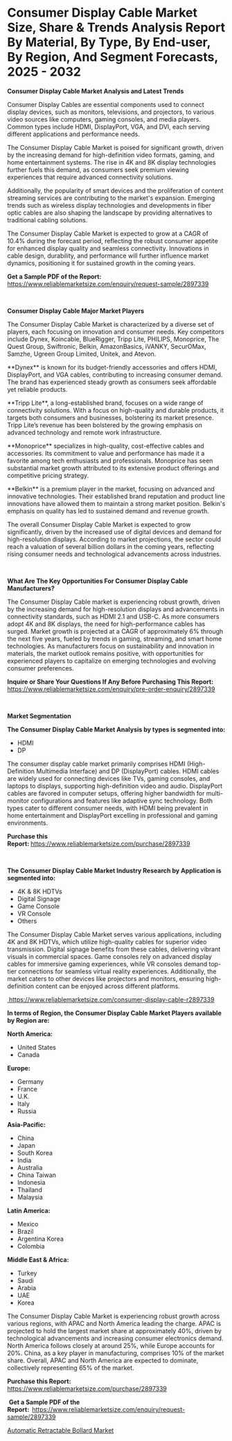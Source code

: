 <p><h1>Consumer Display Cable Market Size, Share & Trends Analysis Report By Material, By Type, By End-user, By Region, And Segment Forecasts, 2025 - 2032</h1></p><p><strong>Consumer Display Cable Market Analysis and Latest Trends</strong></p>
<p><p>Consumer Display Cables are essential components used to connect display devices, such as monitors, televisions, and projectors, to various video sources like computers, gaming consoles, and media players. Common types include HDMI, DisplayPort, VGA, and DVI, each serving different applications and performance needs.</p><p>The Consumer Display Cable Market is poised for significant growth, driven by the increasing demand for high-definition video formats, gaming, and home entertainment systems. The rise in 4K and 8K display technologies further fuels this demand, as consumers seek premium viewing experiences that require advanced connectivity solutions.</p><p>Additionally, the popularity of smart devices and the proliferation of content streaming services are contributing to the market's expansion. Emerging trends such as wireless display technologies and developments in fiber optic cables are also shaping the landscape by providing alternatives to traditional cabling solutions.</p><p>The Consumer Display Cable Market is expected to grow at a CAGR of 10.4% during the forecast period, reflecting the robust consumer appetite for enhanced display quality and seamless connectivity. Innovations in cable design, durability, and performance will further influence market dynamics, positioning it for sustained growth in the coming years.</p></p>
<p><strong>Get a Sample PDF of the Report:&nbsp;</strong> <a href="https://www.reliablemarketsize.com/enquiry/request-sample/2897339?utm_campaign=2041&utm_medium=2&utm_source=Github&utm_content=ia&utm_term=15032025&utm_id=consumer-display-cable">https://www.reliablemarketsize.com/enquiry/request-sample/2897339</a></p>
<p>&nbsp;</p>
<p><strong>Consumer Display Cable Major Market Players</strong></p>
<p><p>The Consumer Display Cable Market is characterized by a diverse set of players, each focusing on innovation and consumer needs. Key competitors include Dynex, Koincable, BlueRigger, Tripp Lite, PHILIPS, Monoprice, The Quest Group, Swiftronic, Belkin, AmazonBasics, iVANKY, SecurOMax, Samzhe, Ugreen Group Limited, Unitek, and Atevon.</p><p>**Dynex** is known for its budget-friendly accessories and offers HDMI, DisplayPort, and VGA cables, contributing to increasing consumer demand. The brand has experienced steady growth as consumers seek affordable yet reliable products.</p><p>**Tripp Lite**, a long-established brand, focuses on a wide range of connectivity solutions. With a focus on high-quality and durable products, it targets both consumers and businesses, bolstering its market presence. Tripp Lite’s revenue has been bolstered by the growing emphasis on advanced technology and remote work infrastructure.</p><p>**Monoprice** specializes in high-quality, cost-effective cables and accessories. Its commitment to value and performance has made it a favorite among tech enthusiasts and professionals. Monoprice has seen substantial market growth attributed to its extensive product offerings and competitive pricing strategy.</p><p>**Belkin** is a premium player in the market, focusing on advanced and innovative technologies. Their established brand reputation and product line innovations have allowed them to maintain a strong market position. Belkin's emphasis on quality has led to sustained demand and revenue growth.</p><p>The overall Consumer Display Cable Market is expected to grow significantly, driven by the increased use of digital devices and demand for high-resolution displays. According to market projections, the sector could reach a valuation of several billion dollars in the coming years, reflecting rising consumer needs and technological advancements across industries.</p></p>
<p>&nbsp;</p>
<p><strong>What Are The Key Opportunities For Consumer Display Cable Manufacturers?</strong></p>
<p><p>The Consumer Display Cable market is experiencing robust growth, driven by the increasing demand for high-resolution displays and advancements in connectivity standards, such as HDMI 2.1 and USB-C. As more consumers adopt 4K and 8K displays, the need for high-performance cables has surged. Market growth is projected at a CAGR of approximately 6% through the next five years, fueled by trends in gaming, streaming, and smart home technologies. As manufacturers focus on sustainability and innovation in materials, the market outlook remains positive, with opportunities for experienced players to capitalize on emerging technologies and evolving consumer preferences.</p></p>
<p><strong>Inquire or Share Your Questions If Any Before Purchasing This Report:</strong> <a href="https://www.reliablemarketsize.com/enquiry/pre-order-enquiry/2897339?utm_campaign=2041&utm_medium=2&utm_source=Github&utm_content=ia&utm_term=15032025&utm_id=consumer-display-cable">https://www.reliablemarketsize.com/enquiry/pre-order-enquiry/2897339</a></p>
<p>&nbsp;</p>
<p><strong>Market Segmentation</strong></p>
<p><strong>The Consumer Display Cable Market Analysis by types is segmented into:</strong></p>
<p><ul><li>HDMI</li><li>DP</li></ul></p>
<p><p>The consumer display cable market primarily comprises HDMI (High-Definition Multimedia Interface) and DP (DisplayPort) cables. HDMI cables are widely used for connecting devices like TVs, gaming consoles, and laptops to displays, supporting high-definition video and audio. DisplayPort cables are favored in computer setups, offering higher bandwidth for multi-monitor configurations and features like adaptive sync technology. Both types cater to different consumer needs, with HDMI being prevalent in home entertainment and DisplayPort excelling in professional and gaming environments.</p></p>
<p><strong>Purchase this Report:&nbsp;</strong><a href="https://www.reliablemarketsize.com/purchase/2897339?utm_campaign=2041&utm_medium=2&utm_source=Github&utm_content=ia&utm_term=15032025&utm_id=consumer-display-cable">https://www.reliablemarketsize.com/purchase/2897339</a></p>
<p>&nbsp;</p>
<p><strong>The Consumer Display Cable Market Industry Research by Application is segmented into:</strong></p>
<p><ul><li>4K & 8K HDTVs</li><li>Digital Signage</li><li>Game Console</li><li>VR Console</li><li>Others</li></ul></p>
<p><p>The Consumer Display Cable Market serves various applications, including 4K and 8K HDTVs, which utilize high-quality cables for superior video transmission. Digital signage benefits from these cables, delivering vibrant visuals in commercial spaces. Game consoles rely on advanced display cables for immersive gaming experiences, while VR consoles demand top-tier connections for seamless virtual reality experiences. Additionally, the market caters to other devices like projectors and monitors, ensuring high-definition content can be enjoyed across different platforms.</p></p>
<p><a href="https://www.reliablemarketsize.com/consumer-display-cable-r2897339?utm_campaign=2041&utm_medium=2&utm_source=Github&utm_content=ia&utm_term=15032025&utm_id=consumer-display-cable">&nbsp;https://www.reliablemarketsize.com/consumer-display-cable-r2897339</a></p>
<p><strong>In terms of Region, the Consumer Display Cable Market Players available by Region are:</strong></p>
<p>
    <p> <strong> North America: </strong>
        <ul>
            <li>United States</li>
            <li>Canada</li>
        </ul>
        </p> 
    <p> <strong> Europe: </strong>
        <ul>
            <li>Germany</li>
            <li>France</li>
            <li>U.K.</li>
            <li>Italy</li>
            <li>Russia</li>
        </ul>
        </p> 
    <p> <strong> Asia-Pacific: </strong>
        <ul>
            <li>China</li>
            <li>Japan</li>
            <li>South Korea</li>
            <li>India</li>
            <li>Australia</li>
            <li>China Taiwan</li>
            <li>Indonesia</li>
            <li>Thailand</li>
            <li>Malaysia</li>
        </ul>
        </p> 
    <p> <strong> Latin America: </strong>
        <ul>
            <li>Mexico</li>
            <li>Brazil</li>
            <li>Argentina Korea</li>
            <li>Colombia</li>
        </ul>
        </p> 
    <p> <strong> Middle East & Africa: </strong>
        <ul>
            <li>Turkey</li>
            <li>Saudi</li>
            <li>Arabia</li>
            <li>UAE</li>
            <li>Korea</li>
        </ul>
    </p>
    </p>
<p><p>The Consumer Display Cable Market is experiencing robust growth across various regions, with APAC and North America leading the charge. APAC is projected to hold the largest market share at approximately 40%, driven by technological advancements and increasing consumer electronics demand. North America follows closely at around 25%, while Europe accounts for 20%. China, as a key player in manufacturing, comprises 10% of the market share. Overall, APAC and North America are expected to dominate, collectively representing 65% of the market.</p></p>
<p><strong>Purchase this Report: </strong><a href="https://www.reliablemarketsize.com/purchase/2897339?utm_campaign=2041&utm_medium=2&utm_source=Github&utm_content=ia&utm_term=15032025&utm_id=consumer-display-cable">https://www.reliablemarketsize.com/purchase/2897339</a></p>
<p>&nbsp;<strong>Get a Sample PDF of the Report:&nbsp;&nbsp;</strong><a href="https://www.reliablemarketsize.com/enquiry/request-sample/2897339?utm_campaign=2041&utm_medium=2&utm_source=Github&utm_content=ia&utm_term=15032025&utm_id=consumer-display-cable">https://www.reliablemarketsize.com/enquiry/request-sample/2897339</a></p>
<p><strong></strong></p>
<p><p><a href="https://github.com/ashepherd82/Market-Research-Report-List-7/blob/main/automatic-retractable-bollard-market.md?utm_campaign=2041&utm_medium=2&utm_source=Github&utm_content=ia&utm_term=15032025&utm_id=consumer-display-cable">Automatic Retractable Bollard Market</a></p></p>
